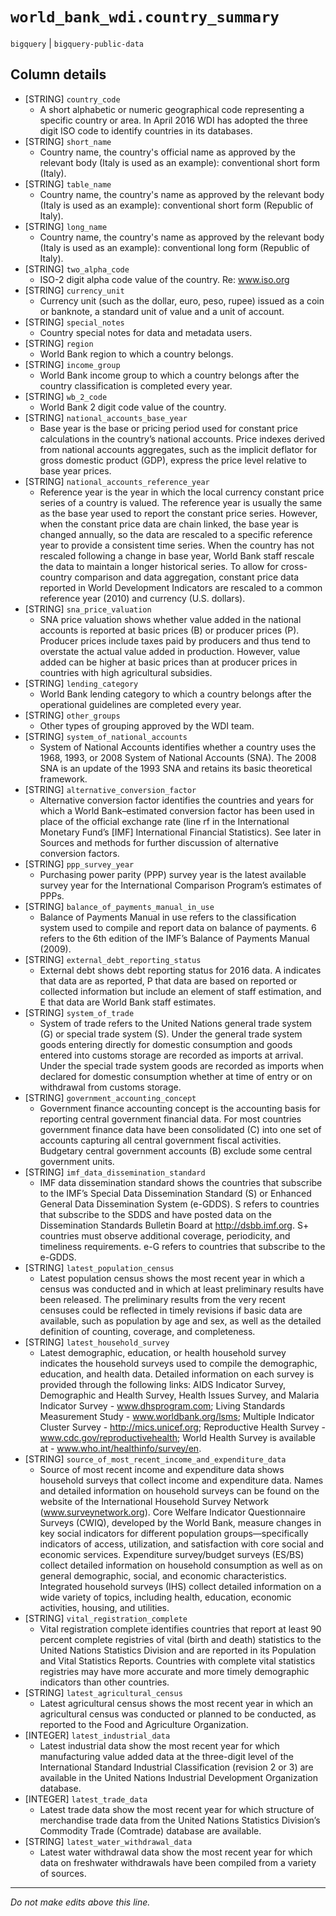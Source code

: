 # `world_bank_wdi.country_summary`
`bigquery` | `bigquery-public-data`

## Column details
* [STRING]    `country_code`
  - A short alphabetic or numeric geographical code representing a specific country or area. In April 2016 WDI has adopted the three digit ISO code to identify countries in its databases.
* [STRING]    `short_name`
  - Country name, the country's official name as approved by the relevant body (Italy is used as an example): conventional short form (Italy).
* [STRING]    `table_name`
  - Country name, the country's name as approved by the relevant body (Italy is used as an example): conventional short form (Republic of Italy).
* [STRING]    `long_name`
  - Country name, the country's name as approved by the relevant body (Italy is used as an example): conventional long form (Republic of Italy).
* [STRING]    `two_alpha_code`
  - ISO-2 digit alpha code value of the country. Re: www.iso.org
* [STRING]    `currency_unit`
  - Currency unit (such as the dollar, euro, peso, rupee) issued as a coin or banknote, a standard unit of value and a unit of account.
* [STRING]    `special_notes`
  - Country special notes for data and metadata users.
* [STRING]    `region`
  - World Bank region to which a country belongs.
* [STRING]    `income_group`
  - World Bank income group to which a country belongs after the country classification is completed every year.
* [STRING]    `wb_2_code`
  - World Bank 2 digit code value of the country.
* [STRING]    `national_accounts_base_year`
  - Base year is the base or pricing period used for constant price calculations in the country’s national accounts. Price indexes derived from national accounts aggregates, such as the implicit deflator for gross domestic product (GDP), express the price level relative to base year prices.
* [STRING]    `national_accounts_reference_year`
  - Reference year is the year in which the local currency constant price series of a country is valued. The reference year is usually the same as the base year used to report the constant price series. However, when the constant price data are chain linked, the base year is changed annually, so the data are rescaled to a specific reference year to provide a consistent time series. When the country has not rescaled following a change in base year, World Bank staff rescale the data to maintain a longer historical series. To allow for cross-country comparison and data aggregation, constant price data reported in World Development Indicators are rescaled to a common reference year (2010) and currency (U.S. dollars).
* [STRING]    `sna_price_valuation`
  - SNA price valuation shows whether value added in the national accounts is reported at basic prices (B) or producer prices (P). Producer prices include taxes paid by producers and thus tend to overstate the actual value added in production. However, value added can be higher at basic prices than at producer prices in countries with high agricultural subsidies.
* [STRING]    `lending_category`
  - World Bank lending category to which a country belongs after the operational guidelines are completed every year.
* [STRING]    `other_groups`
  - Other types of grouping approved by the WDI team.
* [STRING]    `system_of_national_accounts`
  - System of National Accounts identifies whether a country uses the 1968, 1993, or 2008 System of National Accounts (SNA). The 2008 SNA is an update of the 1993 SNA and retains its basic theoretical framework.
* [STRING]    `alternative_conversion_factor`
  - Alternative conversion factor identifies the countries and years for which a World Bank–estimated conversion factor has been used in place of the official exchange rate (line rf in the International Monetary Fund’s [IMF] International Financial Statistics). See later in Sources and methods for further discussion of alternative conversion factors.
* [STRING]    `ppp_survey_year`
  - Purchasing power parity (PPP) survey year is the latest available survey year for the International Comparison Program’s estimates of PPPs.
* [STRING]    `balance_of_payments_manual_in_use`
  - Balance of Payments Manual in use refers to the classification system used to compile and report data on balance of payments. 6 refers to the 6th edition of the IMF’s Balance of Payments Manual (2009).
* [STRING]    `external_debt_reporting_status`
  - External debt shows debt reporting status for 2016 data. A indicates that data are as reported, P that data are based on reported or collected information but include an element of staff estimation, and E that data are World Bank staff estimates.
* [STRING]    `system_of_trade`
  - System of trade refers to the United Nations general trade system (G) or special trade system (S). Under the general trade system goods entering directly for domestic consumption and goods entered into customs storage are recorded as imports at arrival. Under the special trade system goods are recorded as imports when declared for domestic consumption whether at time of entry or on withdrawal from customs storage.
* [STRING]    `government_accounting_concept`
  - Government finance accounting concept is the accounting basis for reporting central government financial data. For most countries government finance data have been consolidated (C) into one set of accounts capturing all central government fiscal activities. Budgetary central government accounts (B) exclude some central government units.
* [STRING]    `imf_data_dissemination_standard`
  - IMF data dissemination standard shows the countries that subscribe to the IMF’s Special Data Dissemination Standard (S) or Enhanced General Data Dissemination System (e-GDDS). S refers to countries that subscribe to the SDDS and have posted data on the Dissemination Standards Bulletin Board at http://dsbb.imf.org. S+ countries must observe additional coverage, periodicity, and timeliness requirements. e-G refers to countries that subscribe to the e-GDDS.
* [STRING]    `latest_population_census`
  - Latest population census shows the most recent year in which a census was conducted and in which at least preliminary results have been released. The preliminary results from the very recent censuses could be reflected in timely revisions if basic data are available, such as population by age and sex, as well as the detailed definition of counting, coverage, and completeness.
* [STRING]    `latest_household_survey`
  - Latest demographic, education, or health household survey indicates the household surveys used to compile the demographic, education, and health data. Detailed information on each survey is provided through the following links:  AIDS Indicator Survey, Demographic and Health Survey, Health Issues Survey, and Malaria Indicator Survey - www.dhsprogram.com; Living Standards Measurement Study -  www.worldbank.org/lsms; Multiple Indicator Cluster Survey - http://mics.unicef.org; Reproductive Health Survey -  www.cdc.gov/reproductivehealth; World Health Survey is available at - www.who.int/healthinfo/survey/en.
* [STRING]    `source_of_most_recent_income_and_expenditure_data`
  - Source of most recent income and expenditure data shows household surveys that collect income and expenditure data. Names and detailed information on household surveys can be found on the website of the International Household Survey Network (www.surveynetwork.org). Core Welfare Indicator Questionnaire Surveys (CWIQ), developed by the World Bank, measure changes in key social indicators for different population groups—specifically indicators of access, utilization, and satisfaction with core social and economic services. Expenditure survey/budget surveys (ES/BS) collect detailed information on household consumption as well as on general demographic, social, and economic characteristics. Integrated household surveys (IHS) collect detailed information on a wide variety of topics, including health, education, economic activities, housing, and utilities.
* [STRING]    `vital_registration_complete`
  - Vital registration complete identifies countries that report at least 90 percent complete registries of vital (birth and death) statistics to the United Nations Statistics Division and are reported in its Population and Vital Statistics Reports. Countries with complete vital statistics registries may have more accurate and more timely demographic indicators than other countries.
* [STRING]    `latest_agricultural_census`
  - Latest agricultural census shows the most recent year in which an agricultural census was conducted or planned to be conducted, as reported to the Food and Agriculture Organization.
* [INTEGER]   `latest_industrial_data`
  - Latest industrial data show the most recent year for which manufacturing value added data at the three-digit level of the International Standard Industrial Classification (revision 2 or 3) are available in the United Nations Industrial Development Organization database.
* [INTEGER]   `latest_trade_data`
  - Latest trade data show the most recent year for which structure of merchandise trade data from the United Nations Statistics Division’s Commodity Trade (Comtrade) database are available.
* [STRING]    `latest_water_withdrawal_data`
  - Latest water withdrawal data show the most recent year for which data on freshwater withdrawals have been compiled from a variety of sources.

-------------------------------------------------------------------------------
*Do not make edits above this line.*
